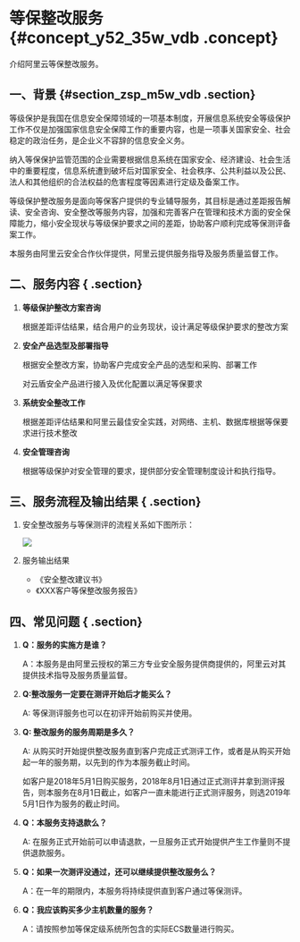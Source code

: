 # 等保整改服务 {#concept_y52_35w_vdb .concept}

介绍阿里云等保整改服务。

## 一、背景 {#section_zsp_m5w_vdb .section}

等级保护是我国在信息安全保障领域的一项基本制度，开展信息系统安全等级保护工作不仅是加强国家信息安全保障工作的重要内容，也是一项事关国家安全、社会稳定的政治任务，是企业义不容辞的信息安全义务。

纳入等保保护监管范围的企业需要根据信息系统在国家安全、经济建设、社会生活中的重要程度，信息系统遭到破坏后对国家安全、社会秩序、公共利益以及公民、法人和其他组织的合法权益的危害程度等因素进行定级及备案工作。

等级保护整改服务是面向等保客户提供的专业辅导服务，其目标是通过差距报告解读、安全咨询、安全整改等服务内容，加强和完善客户在管理和技术方面的安全保障能力，缩小安全现状与等级保护要求之间的差距，协助客户顺利完成等保测评备案工作。

本服务由阿里云安全合作伙伴提供，阿里云提供服务指导及服务质量监督工作。

## 二、服务内容 { .section}

1.  **等级保护整改方案咨询**

    根据差距评估结果，结合用户的业务现状，设计满足等级保护要求的整改方案

2.  **安全产品选型及部署指导**

    根据安全整改方案，协助客户完成安全产品的选型和采购、部署工作

    对云盾安全产品进行接入及优化配置以满足等保要求

3.  **系统安全整改工作**

    根据差距评估结果和阿里云最佳安全实践，对网络、主机、数据库根据等保要求进行技术整改

4.  **安全管理咨询**

    根据等级保护对安全管理的要求，提供部分安全管理制度设计和执行指导。


## 三、服务流程及输出结果 { .section}

1.  安全整改服务与等保测评的流程关系如下图所示：

    ![](http://static-aliyun-doc.oss-cn-hangzhou.aliyuncs.com/assets/img/12659/2708_zh-CN.png)

2.  服务输出结果
    -   《安全整改建议书》
    -   《XXX客户等保整改服务报告》

## 四、常见问题 { .section}

1.  **Q：服务的实施方是谁？**

    A：本服务是由阿里云授权的第三方专业安全服务提供商提供的，阿里云对其提供技术指导及服务质量监督。

2.  **Q:整改服务一定要在测评开始后才能买么？**

    A: 等保测评服务也可以在初评开始前购买并使用。

3.  **Q: 整改服务的服务周期是多久？**

    A: 从购买时开始提供整改服务直到客户完成正式测评工作，或者是从购买开始起一年的服务期，以先到的作为本服务截止时间。

    如客户是2018年5月1日购买服务，2018年8月1日通过正式测评并拿到测评报告，则本服务在8月1日截止，如客户一直未能进行正式测评服务，则选2019年5月1日作为服务的截止时间。

4.  **Q：本服务支持退款么？**

    A: 在服务正式开始前可以申请退款，一旦服务正式开始提供产生工作量则不提供退款服务。

5.  **Q：如果一次测评没通过，还可以继续提供整改服务么？** 

    A：在一年的期限内，本服务将持续提供直到客户通过等保测评。

6.  **Q：我应该购买多少主机数量的服务？**

    A：请按照参加等保定级系统所包含的实际ECS数量进行购买。


